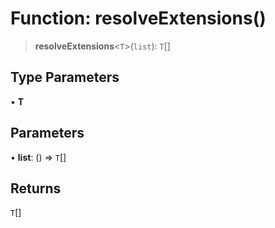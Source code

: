 # Function: resolveExtensions()

> **resolveExtensions**\<`T`\>(`list`): `T`[]

## Type Parameters

• **T**

## Parameters

• **list**: () => `T`[]

## Returns

`T`[]
